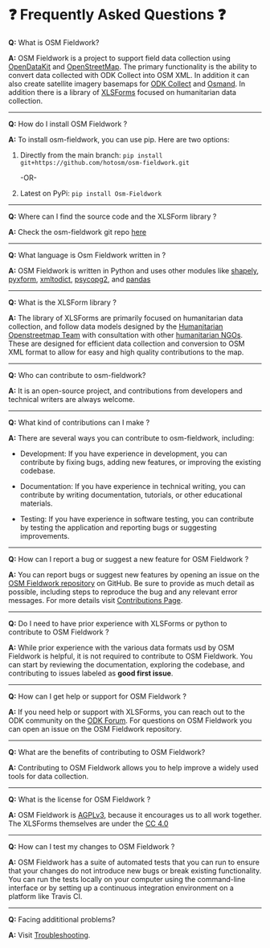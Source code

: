 # ❓ Frequently Asked Questions ❓

**Q:** What is OSM Fieldwork?

**A:** OSM Fieldwork is a project to support field data collection using
[OpenDataKit](https://opendatakit.org/software/) and
[OpenStreetMap](https://www.openstreetmap.org). The primary
functionality is the ability to convert data collected with ODK
Collect into OSM XML. In addition it can also create satellite imagery
basemaps for [ODK Collect](https://docs.getodk.org/collect-intro/) and
[Osmand](https://osmand.net/). In addition there is a library of
[XLSForms](https://xlsform.org/en/) focused on humanitarian data
collection.

<hr></hr>

**Q:** How do I install OSM Fieldwork ?

**A:** To install osm-fieldwork, you can use pip. Here are two options:

1. Directly from the main branch:
   `pip install git+https://github.com/hotosm/osm-fieldwork.git`

   -OR-

2. Latest on PyPi:
`pip install Osm-Fieldwork`

<hr></hr>

**Q:** Where can I find the source code and the XLSForm library ?

**A:** Check the osm-fieldwork git repo [here](https://github.com/hotosm/osm-fieldwork)

<hr></hr>

**Q:** What language is Osm Fieldwork written in ?

**A:** OSM Fieldwork is written in Python and uses other modules like
[shapely](https://pypi.org/project/shapely/),
[pyxform](https://pypi.org/project/pyxform/),
[xmltodict](https://pypi.org/project/xmltodict/),
[psycopg2](https://pypi.org/project/psycopg/), and
[pandas](https://pypi.org/project/pandas/)

<hr></hr>

**Q:** What is the XLSForm library ?

**A:** The library of XLSForms are primarily focused on humanitarian
data collection, and follow data models designed by the [Humanitarian
Openstreetmap Team](https://www.hotosm.org) with consultation with
other [humanitarian
NGOs](https://en.wikipedia.org/wiki/Non-governmental_organization). These
are designed for efficient data collection and conversion to OSM XML
format to allow for easy and high quality contributions to the map.

<hr></hr>

**Q:** Who can contribute to osm-fieldwork?

**A:** It is an open-source project, and contributions from developers
and technical writers are always welcome.

<hr></hr>

**Q:** What kind of contributions can I make ?

**A:** There are several ways you can contribute to osm-fieldwork, including:

- Development: If you have experience in development, you can contribute by fixing bugs, adding new features, or improving the existing codebase.

- Documentation: If you have experience in technical writing, you can contribute by writing documentation, tutorials, or other educational materials.

- Testing: If you have experience in software testing, you can contribute by testing the application and reporting bugs or suggesting improvements.

<hr></hr>

**Q:** How can I report a bug or suggest a new feature for OSM
Fieldwork ?

**A:** You can report bugs or suggest new features by opening an issue
on the [OSM Fieldwork
repository](https://github.com/hotosm/osm-fieldwork/issues) on
GitHub. Be sure to provide as much detail as possible, including
steps to reproduce the bug and any relevant error messages.
For more details visit [Contributions Page](https://github.com/hotosm/osm-fieldwork/wiki/Contribution).

<hr></hr>

**Q:** Do I need to have prior experience with XLSForms or python to
contribute to OSM Fieldwork ?

**A:** While prior experience with the various data formats usd by OSM
Fieldwork is helpful, it is not required to contribute to OSM
Fieldwork. You can start by reviewing the documentation, exploring
the codebase, and contributing to issues labeled as **good first issue**.

<hr></hr>

**Q:** How can I get help or support for OSM Fieldwork ?

**A:** If you need help or support with XLSForms, you can reach out to the
ODK community on the [ODK Forum](https://forum.getodk.org/). For
questions on OSM Fieldwork you can open an issue on the OSM
Fieldwork repository.

<hr></hr>

**Q:** What are the benefits of contributing to OSM Fieldwork?

**A:** Contributing to OSM Fieldwork allows you to help improve a widely
used tools for data collection.

<hr></hr>

**Q:** What is the license for OSM Fieldwork ?

**A:** OSM Fieldwork is
[AGPLv3](https://www.fsf.org/bulletin/2021/fall/the-fundamentals-of-the-agplv3),
because it encourages us to all work together. The XLSForms themselves
are under the [CC 4.0](https://creativecommons.org/licenses/by/4.0/)

<hr></hr>

**Q:** How can I test my changes to OSM Fieldwork ?

**A:** OSM Fieldwork has a suite of automated tests that you can run to
ensure that your changes do not introduce new bugs or break existing
functionality. You can run the tests locally on your computer using
the command-line interface or by setting up a continuous integration
environment on a platform like Travis CI.

<hr></hr>

**Q:** Facing addititional problems?

**A:** Visit [Troubleshooting](https://github.com/hotosm/osm-fieldwork/wiki/troubleshooting).
